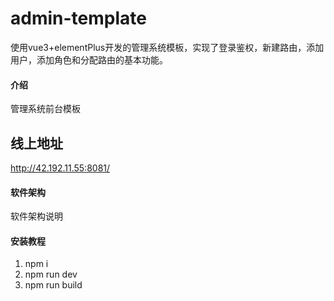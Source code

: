 # admin-template
使用vue3+elementPlus开发的管理系统模板，实现了登录鉴权，新建路由，添加用户，添加角色和分配路由的基本功能。
#### 介绍
管理系统前台模板
## 线上地址
http://42.192.11.55:8081/

#### 软件架构
软件架构说明


#### 安装教程

1.  npm i
2.  npm run dev
3.  npm run build

